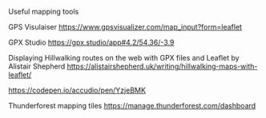 Useful mapping tools

GPS Visulaiser
https://www.gpsvisualizer.com/map_input?form=leaflet

GPX Studio
https://gpx.studio/app#4.2/54.36/-3.9


Displaying Hillwalking routes on the web with GPX files and Leaflet by Alistair Shepherd
https://alistairshepherd.uk/writing/hillwalking-maps-with-leaflet/

https://codepen.io/accudio/pen/YzjeBMK

Thunderforest mapping tiles
https://manage.thunderforest.com/dashboard
